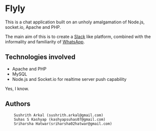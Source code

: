 # Flyly
This is a chat application built on an unholy amalgamation of Node.js, socket.io, Apache and PHP.

The main aim of this is to create a [Slack](https://slack.com/) like platform, combined with the informality and familiarity of [WhatsApp](https://www.whatsapp.com).

## Technologies involved
+ Apache and PHP
+ MySQL
+ Node.js and Socket.io for realtime server push capability

Yes, I know.

## Authors
```
	Sushrith Arkal (sushrith.arkal@gmail.com)
	Suhas S Kashyap (kashyapsuhas07@gmail.com)
	Sriharsha Hatwar(sriharsha02hatwar@gmail.com)
```
